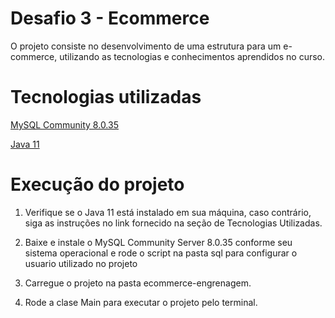 # Desafio 3 - Ecommerce
O projeto consiste no desenvolvimento de uma estrutura para um e-commerce, utilizando as tecnologias e conhecimentos aprendidos no curso.



# Tecnologias utilizadas

[MySQL Community 8.0.35](https://downloads.mysql.com/archives/installer/)

[Java 11](https://www.oracle.com/br/java/technologies/javase/jdk11-archive-downloads.html)

# Execução do projeto

1. Verifique se o Java 11 está instalado em sua máquina, caso contrário, siga as instruções no link fornecido na seção de Tecnologias Utilizadas.

1. Baixe e instale o MySQL Community Server 8.0.35 conforme seu sistema operacional e rode o script na pasta sql para configurar o usuario utilizado no projeto

1. Carregue o projeto na pasta ecommerce-engrenagem.

1. Rode a clase Main para executar o projeto pelo terminal.